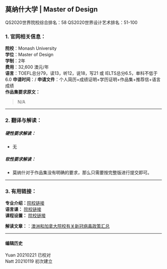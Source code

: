 ## 莫纳什大学 | Master of Design

QS2020世界院校综合排名：58
QS2020世界设计艺术排名：51-100


### 1. 官网相关信息：

**院校**：Monash University    
**学位**：Master of Design  
**学制**：2年  
**费用**：32,600 澳元/年  
**语言**：TOEFL总分79，读13，听12，说18，写21 或 IELTS总分6.5，单科不低于6.0
**申请时间**：/
**申请文件**：个人简历+成绩证明+学历证明+作品集+推荐信+语言成绩  
**作品集要求原文：**   

> N/A


---


### 2. 翻译与解读：

##### 硬性要求解读：
- 无



##### 软性要求解读：
- 莫纳什对于作品集没有明确的要求，那么只需要按完整版进行提交即可。

---


### 3. 有用链接：

**专业介绍：**[院校链接](https://www.monash.edu/study/courses/find-a-course/2021/design-f6002)  
**语言课：** [院校链接](https://www.monashcollege.edu.au/courses/english?_ga=2.27685630.31348097.1552965959-170075504.1550210458)  
**课程设置：** [院校链接](https://www.monash.edu/study/courses/find-a-course/2021/design-f6002?domestic=true#course-structure-3)  

**解读文章：**：[澳洲和加拿大院校有关新冠病毒政策汇总](http://www.makebi.net/36870.html)  




---


#### 编辑历史
Yuan 20210221 已校对  
Natt 20210119 初次建立  
